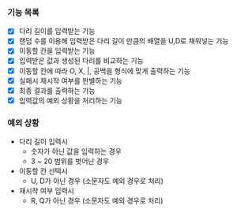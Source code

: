 ### 기능 목록

- [x] 다리 길이를 입력받는 기능
- [x] 랜덤 수를 이용해 입력받은 다리 길이 만큼의 배열을 U,D로 채워넣는 기능
- [x] 이동할 칸을 입력받는 기능
- [x] 입력받은 값과 생성된 다리를 비교하는 기능
- [x] 이동할 칸에 따라 O, X, |, 공백을 형식에 맞게 출력하는 기능
- [x] 실패시 재시작 여부를 판별하는 기능
- [x] 최종 결과를 출력하는 기능
- [x] 입력값의 예외 상황을 처리하는 기능

### 예외 상황

- 다리 길이 입력시
  - 숫자가 아닌 값을 입력하는 경우
  - 3 ~ 20 범위를 벗어난 경우
- 이동할 칸 선택시
  - U, D가 아닌 경우 (소문자도 예외 경우로 처리)
- 재시작 여부 입력시
  - R, Q가 아닌 경우 (소문자도 예외 경우로 처리)

